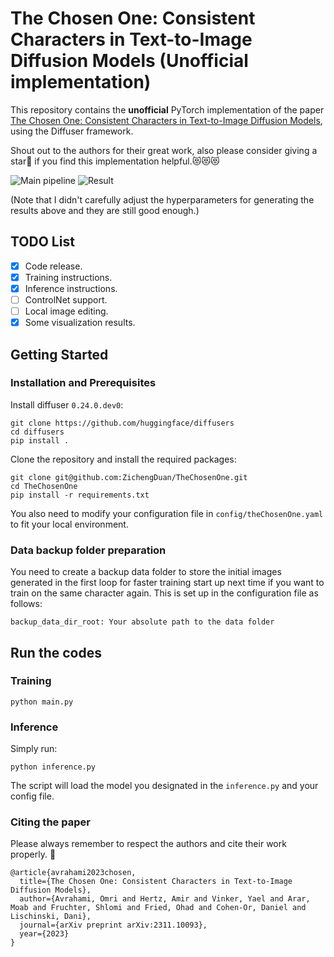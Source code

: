 # The Chosen One: Consistent Characters in Text-to-Image Diffusion Models (Unofficial implementation)

This repository contains the **unofficial** PyTorch implementation of the paper [The Chosen One: Consistent Characters in Text-to-Image Diffusion Models](https://arxiv.org/abs/2311.10093), using the Diffuser framework. 

Shout out to the authors for their great work, also please consider giving a star🌟 if you find this implementation helpful.😻😻😻

![Main pipeline](https://github.com/ZichengDuan/TheChosenOne/blob/main/misc/main.png?raw=true)
![Result](https://github.com/ZichengDuan/TheChosenOne/blob/main/misc/result_1.png?raw=true)

(Note that I didn't carefully adjust the hyperparameters for generating the results above and they are still good enough.)
## TODO List
- [x] Code release.
- [x] Training instructions.
- [x] Inference instructions.
- [ ] ControlNet support.
- [ ] Local image editing.
- [x] Some visualization results.

## Getting Started

### Installation and Prerequisites
Install diffuser `0.24.0.dev0`:
```
git clone https://github.com/huggingface/diffusers
cd diffusers
pip install .
```

Clone the repository and install the required packages:
```
git clone git@github.com:ZichengDuan/TheChosenOne.git
cd TheChosenOne
pip install -r requirements.txt
```
You also need to modify your configuration file in `config/theChosenOne.yaml` to fit your local environment.

### Data backup folder preparation
You need to create a backup data folder to store the initial images generated in the first loop for faster training start up next time if you want to train on the same character again.
This is set up in the configuration file as follows:
``` 
backup_data_dir_root: Your absolute path to the data folder
```

## Run the codes
### Training
```
python main.py
```

### Inference
Simply run:
```
python inference.py
```
The script will load the model you designated in the `inference.py` and your config file.


### Citing the paper
Please always remember to respect the authors and cite their work properly. 🫡
```
@article{avrahami2023chosen,
  title={The Chosen One: Consistent Characters in Text-to-Image Diffusion Models},
  author={Avrahami, Omri and Hertz, Amir and Vinker, Yael and Arar, Moab and Fruchter, Shlomi and Fried, Ohad and Cohen-Or, Daniel and Lischinski, Dani},
  journal={arXiv preprint arXiv:2311.10093},
  year={2023}
}
```
